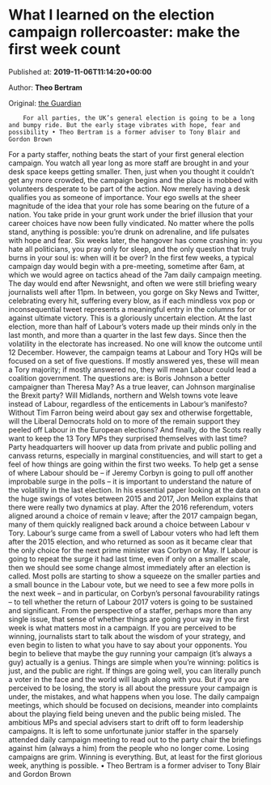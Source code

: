 
# What I learned on the election campaign rollercoaster: make the first week count

Published at: **2019-11-06T11:14:20+00:00**

Author: **Theo Bertram**

Original: [the Guardian](https://www.theguardian.com/commentisfree/2019/nov/06/campaign-rollercoaster-election-first-week-blair-brown)


        For all parties, the UK’s general election is going to be a long and bumpy ride. But the early stage vibrates with hope, fear and possibility • Theo Bertram is a former adviser to Tony Blair and Gordon Brown
      
For a party staffer, nothing beats the start of your first general election campaign. You watch all year long as more staff are brought in and your desk space keeps getting smaller. Then, just when you thought it couldn’t get any more crowded, the campaign begins and the place is mobbed with volunteers desperate to be part of the action. Now merely having a desk qualifies you as someone of importance.
Your ego swells at the sheer magnitude of the idea that your role has some bearing on the future of a nation. You take pride in your grunt work under the brief illusion that your career choices have now been fully vindicated. No matter where the polls stand, anything is possible: you’re drunk on adrenaline, and life pulsates with hope and fear. Six weeks later, the hangover has come crashing in: you hate all politicians, you pray only for sleep, and the only question that truly burns in your soul is: when will it be over?
In the first few weeks, a typical campaign day would begin with a pre-meeting, sometime after 6am, at which we would agree on tactics ahead of the 7am daily campaign meeting. The day would end after Newsnight, and often we were still briefing weary journalists well after 11pm. In between, you gorge on Sky News and Twitter, celebrating every hit, suffering every blow, as if each mindless vox pop or inconsequential tweet represents a meaningful entry in the columns for or against ultimate victory.
This is a gloriously uncertain election. At the last election, more than half of Labour’s voters made up their minds only in the last month, and more than a quarter in the last few days. Since then the volatility in the electorate has increased. No one will know the outcome until 12 December. However, the campaign teams at Labour and Tory HQs will be focused on a set of five questions. If mostly answered yes, these will mean a Tory majority; if mostly answered no, they will mean Labour could lead a coalition government.
The questions are: is Boris Johnson a better campaigner than Theresa May? As a true leaver, can Johnson marginalise the Brexit party? Will Midlands, northern and Welsh towns vote leave instead of Labour, regardless of the enticements in Labour’s manifesto? Without Tim Farron being weird about gay sex and otherwise forgettable, will the Liberal Democrats hold on to more of the remain support they peeled off Labour in the European elections? And finally, do the Scots really want to keep the 13 Tory MPs they surprised themselves with last time?
Party headquarters will hoover up data from private and public polling and canvass returns, especially in marginal constituencies, and will start to get a feel of how things are going within the first two weeks.
To help get a sense of where Labour should be – if Jeremy Corbyn is going to pull off another improbable surge in the polls – it is important to understand the nature of the volatility in the last election. In his essential paper looking at the data on the huge swings of votes between 2015 and 2017, Jon Mellon explains that there were really two dynamics at play.
After the 2016 referendum, voters aligned around a choice of remain v leave; after the 2017 campaign began, many of them quickly realigned back around a choice between Labour v Tory. Labour’s surge came from a swell of Labour voters who had left them after the 2015 election, and who returned as soon as it became clear that the only choice for the next prime minister was Corbyn or May.
If Labour is going to repeat the surge it had last time, even if only on a smaller scale, then we should see some change almost immediately after an election is called. Most polls are starting to show a squeeze on the smaller parties and a small bounce in the Labour vote, but we need to see a few more polls in the next week – and in particular, on Corbyn’s personal favourability ratings – to tell whether the return of Labour 2017 voters is going to be sustained and significant.
From the perspective of a staffer, perhaps more than any single issue, that sense of whether things are going your way in the first week is what matters most in a campaign. If you are perceived to be winning, journalists start to talk about the wisdom of your strategy, and even begin to listen to what you have to say about your opponents. You begin to believe that maybe the guy running your campaign (it’s always a guy) actually is a genius. Things are simple when you’re winning: politics is just, and the public are right. If things are going well, you can literally punch a voter in the face and the world will laugh along with you.
But if you are perceived to be losing, the story is all about the pressure your campaign is under, the mistakes, and what happens when you lose. The daily campaign meetings, which should be focused on decisions, meander into complaints about the playing field being uneven and the public being misled. The ambitious MPs and special advisers start to drift off to form leadership campaigns. It is left to some unfortunate junior staffer in the sparsely attended daily campaign meeting to read out to the party chair the briefings against him (always a him) from the people who no longer come.
Losing campaigns are grim. Winning is everything. But, at least for the first glorious week, anything is possible.
• Theo Bertram is a former adviser to Tony Blair and Gordon Brown
